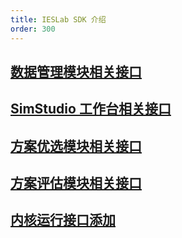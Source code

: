 ```yaml
---
title: IESLab SDK 介绍
order: 300
---
```



## [数据管理模块相关接口](./data/index.md)
## [SimStudio 工作台相关接口](./simstudio/index.md)
## [方案优选模块相关接口](./solution_optimization/index.md)
## [方案评估模块相关接口](./solution_evaluation/index.md)
## [内核运行接口添加](./kernel_operation/index.md)
